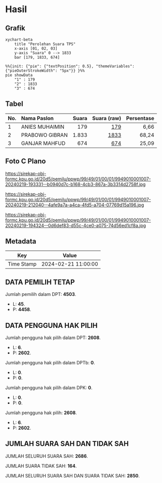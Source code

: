 # Hasil

## Grafik

```mermaid
xychart-beta
    title "Perolehan Suara TPS"
    x-axis [01, 02, 03]
    y-axis "Suara" 0 --> 1833
    bar [179, 1833, 674]
```

```mermaid
%%{init: {"pie": {"textPosition": 0.5}, "themeVariables": {"pieOuterStrokeWidth": "5px"}} }%%
pie showData
    "1" : 179
    "2" : 1833
    "3" : 674
```

## Tabel

| No. | Nama Paslon    | Suara | Suara (raw) | Persentase |
|:--- |:-------------- | -----:| -----------:| ----------:|
| 1   | ANIES MUHAIMIN | 179   | [179][p-1]  | 6,66       |
| 2   | PRABOWO GIBRAN | 1.833 | [1833][p-2] | 68,24      |
| 3   | GANJAR MAHFUD  | 674   | [674][p-3]  | 25,09      |


[p-1]: https://github.com/gigit-pemilu/pemilu-2024-99-luar-negeri/blob/main/pilpres/hitung-suara/sub/99-luar-negeri/sub/49-hong-kong-republik-rakyat-tiongkok/sub/01-hong-kong-republik-rakyat-tiongkok/sub/0001-hong-kong-republik-rakyat-tiongkok/sub/007-pos-003/sub/paslon-1.txt
[p-2]: https://github.com/gigit-pemilu/pemilu-2024-99-luar-negeri/blob/main/pilpres/hitung-suara/sub/99-luar-negeri/sub/49-hong-kong-republik-rakyat-tiongkok/sub/01-hong-kong-republik-rakyat-tiongkok/sub/0001-hong-kong-republik-rakyat-tiongkok/sub/007-pos-003/sub/paslon-2.txt
[p-3]: https://github.com/gigit-pemilu/pemilu-2024-99-luar-negeri/blob/main/pilpres/hitung-suara/sub/99-luar-negeri/sub/49-hong-kong-republik-rakyat-tiongkok/sub/01-hong-kong-republik-rakyat-tiongkok/sub/0001-hong-kong-republik-rakyat-tiongkok/sub/007-pos-003/sub/paslon-3.txt

## Foto C Plano

https://sirekap-obj-formc.kpu.go.id/20d5/pemilu/ppwp/99/49/01/00/01/9949010001007-20240219-193331--b0940d7c-b168-4cb3-867a-3b3314d2758f.jpg

https://sirekap-obj-formc.kpu.go.id/20d5/pemilu/ppwp/99/49/01/00/01/9949010001007-20240219-212040--4afe9a7a-a4ca-4fd5-a704-07769d15a196.jpg

https://sirekap-obj-formc.kpu.go.id/20d5/pemilu/ppwp/99/49/01/00/01/9949010001007-20240219-194324--0d6def83-d55c-4ce0-a075-74d56ed1cf8a.jpg


## Metadata

| Key        | Value               |
| ---------- | ------------------- |
| Time Stamp | 2024-02-21 11:00:00 |


## DATA PEMILIH TETAP

Jumlah pemilih dalam DPT: **4503**.
 * L: **45**.
 * P: **4458**.

## DATA PENGGUNA HAK PILIH

Jumlah pengguna hak pilih dalam DPT: **2608**.
 * L: **6**.
 * P: **2602**.

Jumlah pengguna hak pilih dalam DPTb: **0**.
 * L: **0**.
 * P: **0**.

Jumlah pengguna hak pilih dalam DPK: **0**.
 * L: **0**.
 * P: **0**.

Jumlah pengguna hak pilih: **2608**.
 * L: **6**.
 * P: **2602**.

## JUMLAH SUARA SAH DAN TIDAK SAH

JUMLAH SELURUH SUARA SAH: **2686**.

JUMLAH SUARA TIDAK SAH: **164**.

JUMLAH SELURUH SUARA SAH DAN SUARA TIDAK SAH: **2850**.


